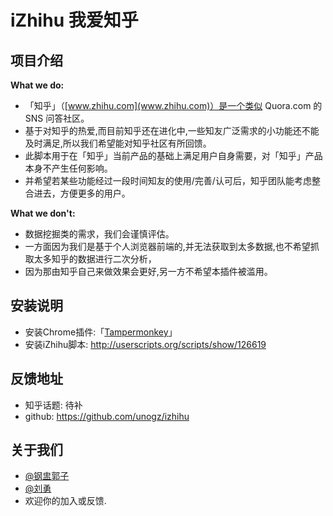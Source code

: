 # iZhihu 我爱知乎

## 项目介绍

**What we do:**

- 「知乎」（[www.zhihu.com](www.zhihu.com)）是一个类似 Quora.com 的 SNS 问答社区。
- 基于对知乎的热爱,而目前知乎还在进化中,一些知友广泛需求的小功能还不能及时满足,所以我们希望能对知乎社区有所回馈。
- 此脚本用于在「知乎」当前产品的基础上满足用户自身需要，对「知乎」产品本身不产生任何影响。
- 并希望若某些功能经过一段时间知友的使用/完善/认可后，知乎团队能考虑整合进去，方便更多的用户。

**What we don't:**

- 数据挖掘类的需求，我们会谨慎评估。
- 一方面因为我们是基于个人浏览器前端的,并无法获取到太多数据,也不希望抓取太多知乎的数据进行二次分析，
- 因为那由知乎自己来做效果会更好,另一方不希望本插件被滥用。


## 安装说明

- 安装Chrome插件:「[Tampermonkey](https://chrome.google.com/webstore/detail/dhdgffkkebhmkfjojejmpbldmpobfkfo)」
- 安装iZhihu脚本: http://userscripts.org/scripts/show/126619

## 反馈地址

- 知乎话题: 待补
- github: https://github.com/unogz/izhihu 

## 关于我们

- [@钢盅郭子](http://www.zhihu.com/people/unogzx)
- [@刘勇](http://www.zhihu.com/people/liuyong25)
- 欢迎你的加入或反馈.
